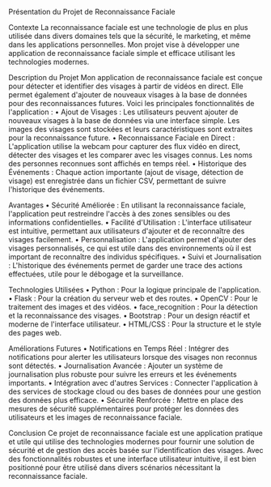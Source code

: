 Présentation du Projet de Reconnaissance Faciale

Contexte
La reconnaissance faciale est une technologie de plus en plus utilisée dans divers domaines tels que la sécurité, le marketing, et même dans les applications personnelles. Mon projet vise à développer une application de reconnaissance faciale simple et efficace utilisant les technologies modernes.

Description du Projet
Mon application de reconnaissance faciale est conçue pour détecter et identifier des visages à partir de vidéos en direct. Elle permet également d'ajouter de nouveaux visages à la base de données pour des reconnaissances futures. Voici les principales fonctionnalités de l'application :
•	Ajout de Visages : Les utilisateurs peuvent ajouter de nouveaux visages à la base de données via une interface simple. Les images des visages sont stockées et leurs caractéristiques sont extraites pour la reconnaissance future.
•	Reconnaissance Faciale en Direct : L'application utilise la webcam pour capturer des flux vidéo en direct, détecter des visages et les comparer avec les visages connus. Les noms des personnes reconnues sont affichés en temps réel.
•	Historique des Événements : Chaque action importante (ajout de visage, détection de visage) est enregistrée dans un fichier CSV, permettant de suivre l'historique des événements.

Avantages
•	Sécurité Améliorée : En utilisant la reconnaissance faciale, l'application peut restreindre l'accès à des zones sensibles ou des informations confidentielles.
•	Facilité d'Utilisation : L'interface utilisateur est intuitive, permettant aux utilisateurs d'ajouter et de reconnaître des visages facilement.
•	Personnalisation : L'application permet d'ajouter des visages personnalisés, ce qui est utile dans des environnements où il est important de reconnaître des individus 
    spécifiques.
•	Suivi et Journalisation : L'historique des événements permet de garder une trace des actions effectuées, utile pour le débogage et la surveillance.

Technologies Utilisées
•	Python : Pour la logique principale de l'application.
•	Flask : Pour la création du serveur web et des routes.
•	OpenCV : Pour le traitement des images et des vidéos.
•	face_recognition : Pour la détection et la reconnaissance des visages.
•	Bootstrap : Pour un design réactif et moderne de l'interface utilisateur.
•	HTML/CSS : Pour la structure et le style des pages web.

Améliorations Futures
•	Notifications en Temps Réel : Intégrer des notifications pour alerter les utilisateurs lorsque des visages non reconnus sont détectés.
•	Journalisation Avancée : Ajouter un système de journalisation plus robuste pour suivre les erreurs et les événements importants.
•	Intégration avec d'autres Services : Connecter l'application à des services de stockage cloud ou des bases de données pour une gestion des données plus efficace.
•	Sécurité Renforcée : Mettre en place des mesures de sécurité supplémentaires pour protéger les données des utilisateurs et les images de reconnaissance faciale.

Conclusion
Ce projet de reconnaissance faciale est une application pratique et utile qui utilise des technologies modernes pour fournir une solution de sécurité et de gestion des accès basée sur l'identification des visages. Avec des fonctionnalités robustes et une interface utilisateur intuitive, il est bien positionné pour être utilisé dans divers scénarios nécessitant la reconnaissance faciale.



